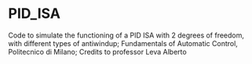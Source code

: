 # PID_ISA
Code to simulate the functioning of a PID ISA with 2 degrees of freedom, with different types of antiwindup; 
Fundamentals of Automatic Control, Politecnico di Milano; 
Credits to professor Leva Alberto

